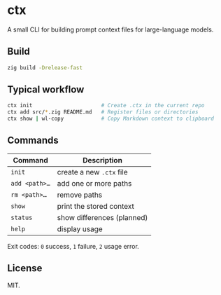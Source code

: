 # ctx

A small CLI for building prompt context files for large-language models.

## Build

```bash
zig build -Drelease-fast
```

## Typical workflow

```bash
ctx init                      # Create .ctx in the current repo
ctx add src/*.zig README.md   # Register files or directories
ctx show | wl-copy            # Copy Markdown context to clipboard
```

## Commands

| Command       | Description                |
| ------------- | -------------------------- |
| `init`        | create a new `.ctx` file   |
| `add <path>…` | add one or more paths      |
| `rm <path>…`  | remove paths               |
| `show`        | print the stored context   |
| `status`      | show differences (planned) |
| `help`        | display usage              |

Exit codes: `0` success, `1` failure, `2` usage error.

## License

MIT.
